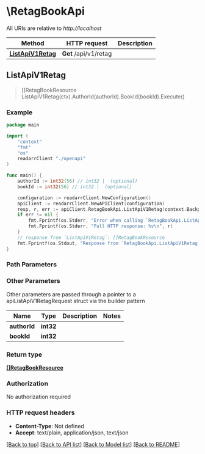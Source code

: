 # \RetagBookApi

All URIs are relative to *http://localhost*

Method | HTTP request | Description
------------- | ------------- | -------------
[**ListApiV1Retag**](RetagBookApi.md#ListApiV1Retag) | **Get** /api/v1/retag | 



## ListApiV1Retag

> []RetagBookResource ListApiV1Retag(ctx).AuthorId(authorId).BookId(bookId).Execute()



### Example

```go
package main

import (
    "context"
    "fmt"
    "os"
    readarrClient "./openapi"
)

func main() {
    authorId := int32(56) // int32 |  (optional)
    bookId := int32(56) // int32 |  (optional)

    configuration := readarrClient.NewConfiguration()
    apiClient := readarrClient.NewAPIClient(configuration)
    resp, r, err := apiClient.RetagBookApi.ListApiV1Retag(context.Background()).AuthorId(authorId).BookId(bookId).Execute()
    if err != nil {
        fmt.Fprintf(os.Stderr, "Error when calling `RetagBookApi.ListApiV1Retag``: %v\n", err)
        fmt.Fprintf(os.Stderr, "Full HTTP response: %v\n", r)
    }
    // response from `ListApiV1Retag`: []RetagBookResource
    fmt.Fprintf(os.Stdout, "Response from `RetagBookApi.ListApiV1Retag`: %v\n", resp)
}
```

### Path Parameters



### Other Parameters

Other parameters are passed through a pointer to a apiListApiV1RetagRequest struct via the builder pattern


Name | Type | Description  | Notes
------------- | ------------- | ------------- | -------------
 **authorId** | **int32** |  | 
 **bookId** | **int32** |  | 

### Return type

[**[]RetagBookResource**](RetagBookResource.md)

### Authorization

No authorization required

### HTTP request headers

- **Content-Type**: Not defined
- **Accept**: text/plain, application/json, text/json

[[Back to top]](#) [[Back to API list]](../README.md#documentation-for-api-endpoints)
[[Back to Model list]](../README.md#documentation-for-models)
[[Back to README]](../README.md)

